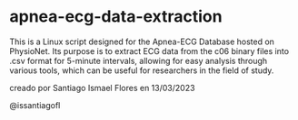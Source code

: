 # apnea-ecg-data-extraction
This is a Linux script designed for the Apnea-ECG Database hosted on PhysioNet. Its purpose is to extract ECG data from the c06 binary files into .csv format for 5-minute intervals, allowing for easy analysis through various tools, which can be useful for researchers in the field of study.

creado por Santiago Ismael Flores en 13/03/2023

@issantiagofl
